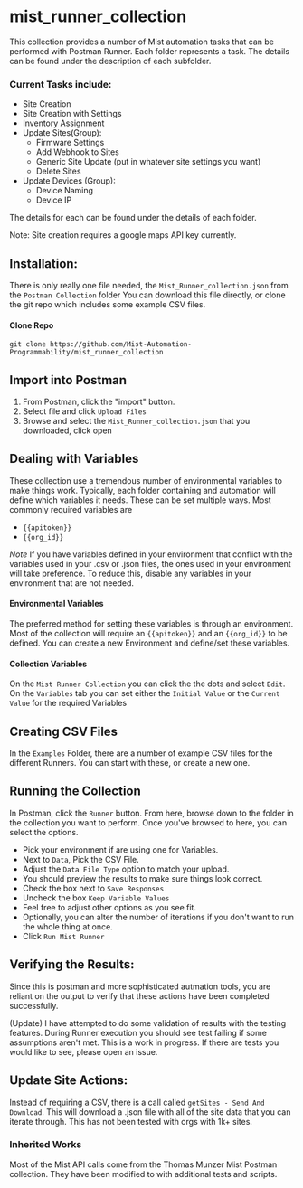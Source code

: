 # mist_runner_collection
This collection provides a number of Mist automation tasks that can be performed with Postman Runner.  Each folder represents a task.  The details can be found under the description of each subfolder.

### Current Tasks include:
- Site Creation
- Site Creation with Settings
- Inventory Assignment
- Update Sites(Group):
  - Firmware Settings
  - Add Webhook to Sites
  - Generic Site Update (put in whatever site settings you want)
  - Delete Sites
- Update Devices (Group):
  - Device Naming
  - Device IP
  

The details for each can be found under the details of each folder.

Note: Site creation requires a google maps API key currently.

## Installation:
There is only really one file needed, the `Mist_Runner_collection.json` from the `Postman Collection` folder
You can download this file directly, or clone the git repo which includes some example CSV files.

#### Clone Repo
`git clone https://github.com/Mist-Automation-Programmability/mist_runner_collection`

## Import into Postman
1. From Postman, click the "import" button.
2. Select file and click `Upload Files`
3. Browse and select the `Mist_Runner_collection.json` that you downloaded, click open

## Dealing with Variables
These collection use a tremendous number of environmental variables to make things work.
Typically, each folder containing and automation will define which variables it needs.  These can be set multiple ways.
Most commonly required variables are
- `{{apitoken}}`
- `{{org_id}}`

*Note* If you have variables defined in your environment that conflict with the variables used in your .csv or .json files, the ones used in your environment will take preference.  To reduce this, disable any variables in your environment that are not needed.

#### Environmental Variables
The preferred method for setting these variables is through an environment.  Most of the collection will require an `{{apitoken}}` and an `{{org_id}}` to be defined.  You can create a new Environment and define/set these variables.

#### Collection Variables
On the `Mist Runner Collection` you can click the the dots and select `Edit`.  On the `Variables` tab you can set either the `Initial Value` or the `Current Value` for the required Variables

## Creating CSV Files
In the `Examples` Folder, there are a number of example CSV files for the different Runners.  You can start with these, or create a new one.

## Running the Collection
In Postman, click the `Runner` button.  From here, browse down to the folder in the collection you want to perform.
Once you've browsed to here, you can select the options.
- Pick your environment if are using one for Variables.
- Next to `Data`, Pick the CSV File.
- Adjust the `Data File Type` option to match your upload.
- You should preview the results to make sure things look correct.
- Check the box next to `Save Responses`
- Uncheck the box `Keep Variable Values`
- Feel free to adjust other options as you see fit.
- Optionally, you can alter the number of iterations if you don't want to run the whole thing at once.
- Click `Run Mist Runner`

## Verifying the Results:
Since this is postman and more sophisticated autmation tools, you are reliant on the output to verify that these actions have been completed successfully.

(Update) I have attempted to do some validation of results with the testing features.  During Runner execution you should see test failing if some assumptions aren't met.  This is a work in progress.  If there are tests you would like to see, please open an issue.

## Update Site Actions:
Instead of requiring a CSV, there is a call called `getSites - Send And Download`.  This will download a .json file with all of the site data that you can iterate through.  This has not been tested with orgs with 1k+ sites.


### Inherited Works
Most of the Mist API calls come from the Thomas Munzer Mist Postman collection.  They have been modified to with additional tests and scripts.
